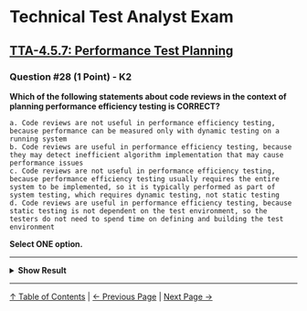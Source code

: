 # Technical Test Analyst Exam

## [TTA-4.5.7: Performance Test Planning](../../4-quality-characteristics-for-technical-testing/4.5-performance-testing.md#457-performance-test-planning)

### Question #28 (1 Point) - K2

**Which of the following statements about code reviews in the context of planning performance efficiency testing is CORRECT?**

    a. Code reviews are not useful in performance efficiency testing, because performance can be measured only with dynamic testing on a running system
    b. Code reviews are useful in performance efficiency testing, because they may detect inefficient algorithm implementation that may cause performance issues
    c. Code reviews are not useful in performance efficiency testing, because performance efficiency testing usually requires the entire system to be implemented, so it is typically performed as part of system testing, which requires dynamic testing, not static testing
    d. Code reviews are useful in performance efficiency testing, because static testing is not dependent on the test environment, so the testers do not need to spend time on defining and building the test environment

**Select ONE option.**

---

<details>
<summary><strong>Show Result</strong></summary>

#### Correct Answer: b

    a. Is not correct. Code reviews are useful in performance efficiency testing (see the justification for the correct answer)
    b. Is correct. According to syllabus (4.5.7) reviews are of particular relevance when planning performance efficiency tests. Performance issues may result from poorly designed code, for example from inefficient algorithms. Code reviews can detect such issues
    c. Is not correct. Code reviews are useful in performance efficiency testing (see the justification for the correct answer)
    d. Is not correct. The test environment has nothing to do with the fact that code reviews are useful in performance efficiency testing. Hence, although the statement that test environments do not need to be designed for code reviews is correct, this is not the reason that code reviews are useful for performance efficiency testing

</details>

---

[↑ Table of Contents](../../README.md#table-of-contents) | [← Previous Page](question-27.md) | [Next Page →](question-29.md)
